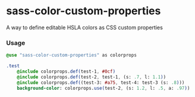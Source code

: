 # sass-color-custom-properties

A way to define editable HSLA colors as CSS custom properties

### Usage

```sass
@use "sass-color-custom-properties" as colorprops

.test
	@include colorprops.def(test-1, #0cf)
	@include colorprops.def(test-2, test-1, (s: .7, l: 1.1))
	@include colorprops.def((test-3: #a75, test-4: test-3 (s: .8)))
	background-color: colorprops.use(test-2, (s: 1.2, l: .5, a: .97))
```